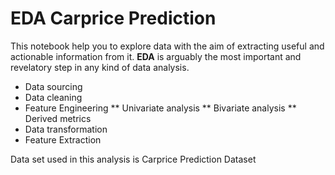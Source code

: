 # EDA Carprice Prediction

 This notebook help you to explore data with the aim of extracting useful and actionable information from it.
 **EDA** is arguably the most important and revelatory step in any kind of data analysis.
 
* Data sourcing 
* Data cleaning
* Feature Engineering
  ** Univariate analysis
  ** Bivariate analysis
  ** Derived metrics
* Data transformation
* Feature Extraction 

Data set used in this analysis is Carprice Prediction Dataset
